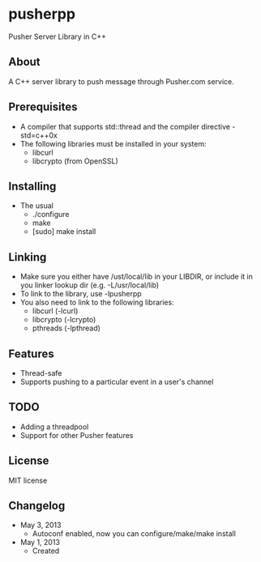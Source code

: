 pusherpp
=========

Pusher Server Library in C++

About
-----
A C++ server library to push message through Pusher.com service.

Prerequisites
-------------
+ A compiler that supports std::thread and the compiler directive -std=c++0x
+ The following libraries must be installed in your system:
	- libcurl
	- libcrypto (from OpenSSL)

Installing
----------
+ The usual
	- ./configure
	- make
	- [sudo] make install

Linking
-------
+ Make sure you either have /ust/local/lib in your LIBDIR, or include it in you linker lookup dir (e.g. -L/usr/local/lib)
+ To link to the library, use -lpusherpp
+ You also need to link to the following libraries:
	- libcurl (-lcurl)
	- libcrypto (-lcrypto)
	- pthreads (-lpthread)

Features
--------
+ Thread-safe
+ Supports pushing to a particular event in a user's channel

TODO
----
+ Adding a threadpool
+ Support for other Pusher features

License
-------
MIT license

Changelog
---------
+ May 3, 2013
	- Autoconf enabled, now you  can configure/make/make install
+ May 1, 2013
	- Created

